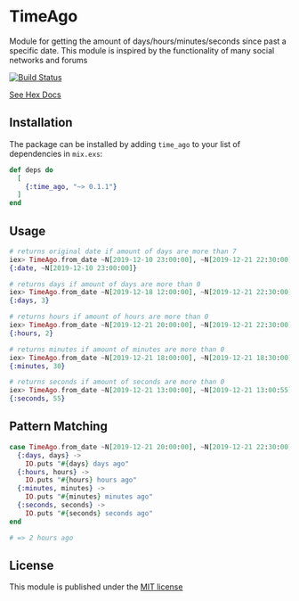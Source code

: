 # TimeAgo

Module for getting the amount of days/hours/minutes/seconds since past a specific date.
This module is inspired by the functionality of many social networks and forums

[![Build Status](https://travis-ci.com/pr0grammr/time-ago.svg?branch=master)](https://travis-ci.com/pr0grammr/time-ago)

<a href="https://hexdocs.pm/time_ago/TimeAgo.html#content" target="_blank" title="TimeAgo - Hex Docs">See Hex Docs</a>

## Installation

The package can be installed
by adding `time_ago` to your list of dependencies in `mix.exs`:

```elixir
def deps do
  [
    {:time_ago, "~> 0.1.1"}
  ]
end
```

## Usage

```elixir
# returns original date if amount of days are more than 7
iex> TimeAgo.from_date ~N[2019-12-10 23:00:00], ~N[2019-12-21 22:30:00]
{:date, ~N[2019-12-10 23:00:00]}

# returns days if amount of days are more than 0
iex> TimeAgo.from_date ~N[2019-12-18 12:00:00], ~N[2019-12-21 22:30:00]
{:days, 3}

# returns hours if amount of hours are more than 0
iex> TimeAgo.from_date ~N[2019-12-21 20:00:00], ~N[2019-12-21 22:30:00]
{:hours, 2}

# returns minutes if amount of minutes are more than 0
iex> TimeAgo.from_date ~N[2019-12-21 18:00:00], ~N[2019-12-21 18:30:00]
{:minutes, 30}

# returns seconds if amount of seconds are more than 0
iex> TimeAgo.from_date ~N[2019-12-21 13:00:00], ~N[2019-12-21 13:00:55]
{:seconds, 55}
```

## Pattern Matching

```elixir
case TimeAgo.from_date ~N[2019-12-21 20:00:00], ~N[2019-12-21 22:30:00] do
  {:days, days} ->
    IO.puts "#{days} days ago"
  {:hours, hours} ->
    IO.puts "#{hours} hours ago"
  {:minutes, minutes} ->
    IO.puts "#{minutes} minutes ago"
  {:seconds, seconds} ->
    IO.puts "#{seconds} seconds ago"
end

# => 2 hours ago
```

## License 

This module is published under the <a href="https://github.com/pr0grammr/time-ago/blob/master/LICENSE">MIT license</a>


